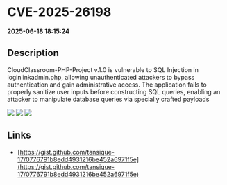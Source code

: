 # CVE-2025-26198

**2025-06-18 18:15:24**

## Description
CloudClassroom-PHP-Project v.1.0 is vulnerable to SQL Injection in loginlinkadmin.php, allowing unauthenticated attackers to bypass authentication and gain administrative access. The application fails to properly sanitize user inputs before constructing SQL queries, enabling an attacker to manipulate database queries via specially crafted payloads

![](https://img.shields.io/static/v1?label=Score&message=9.8&color=red)
![](https://img.shields.io/static/v1?label=Severity&message=CRITICAL&color=red)
![](https://img.shields.io/static/v1?label=CWE&message=SQL&color=green)

## Links
- [https://gist.github.com/tansique-17/0776791b8edd4931216be452a6971f5e](https://gist.github.com/tansique-17/0776791b8edd4931216be452a6971f5e)

